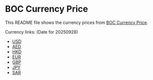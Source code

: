 # BOC Currency Price

This README file shows the currency prices from [BOC Currency Price](https://www.boc.cn/sourcedb/whpj/).

Currency links: (Date for 20250928)

- [USD](https://bocurrencyprice.techina.science/BOC_CURRENCY_PRICE/USD/20250928.json)
- [AED](https://bocurrencyprice.techina.science/BOC_CURRENCY_PRICE/AED/20250928.json)
- [HKD](https://bocurrencyprice.techina.science/BOC_CURRENCY_PRICE/HKD/20250928.json)
- [EUR](https://bocurrencyprice.techina.science/BOC_CURRENCY_PRICE/EUR/20250928.json)
- [GBP](https://bocurrencyprice.techina.science/BOC_CURRENCY_PRICE/GBP/20250928.json)
- [JPY](https://bocurrencyprice.techina.science/BOC_CURRENCY_PRICE/JPY/20250928.json)
- [SAR](https://bocurrencyprice.techina.science/BOC_CURRENCY_PRICE/SAR/20250928.json)
